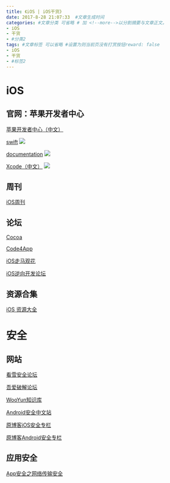 ```yaml
---
title: 《iOS | iOS干货》
date: 2017-8-28 21:07:33  #文章生成时间
categories: #文章分类 可省略 # 加 <!--more-->以分割摘要与文章正文。
- iOS
- 干货
- #分类2
tags: #文章标签 可以省略 #设置为则当前页没有打赏按钮reward: false
- iOS
- 干货
- #标签2
---
```

# iOS #
## 官网：苹果开发者中心 ##
[苹果开发者中心（中文）](https://developer.apple.com/cn/)

[swift](https://developer.apple.com/swift/)
![](https://i.imgur.com/lYifCpO.png)

[documentation](https://developer.apple.com/documentation/)
![](https://i.imgur.com/LPiJMgy.png)

<!--more-->

[Xcode（中文）](https://developer.apple.com/cn/xcode/)
![](https://i.imgur.com/jmiReeH.png)

## 周刊 ##
[iOS周刊](https://iosdevweekly.com/)

## 论坛 ##
[Cocoa](http://www.cocoachina.com/)

[Code4App](http://code4app.com/)

[iOS走马观花](http://ios.b2mp.cn/)

[iOS逆向开发论坛](http://ios.b2mp.cn/)

<!--more-->

## 资源合集 ##
[iOS 资源大全](http://ios.jobbole.com/83907/)

# 安全 #
## 网站 ##
[看雪安全论坛](http://bbs.pediy.com/)

[吾爱破解论坛](https://www.52pojie.cn/)

[WooYun知识库](http://drops.wooyun.org/)

[Android安全中文站](http://www.droidsec.cn/)

[原博客iOS安全专栏](http://www.blogfshare.com/category/ios-secure)

[原博客Android安全专栏](http://www.blogfshare.com/category/android-sec)

## 应用安全 ##
[App安全之网络传输安全](http://ios.jobbole.com/84633/)
